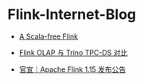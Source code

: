 # Flink-Internet-Blog

- [A Scala-free Flink](https://github.com/SophiaData/Bigdata_Note/blob/master/Bigdata-Framework/Bigdata-Calculation/Flink/A%20Scala-free%20Flink.md)

- [Flink OLAP 与 Trino TPC-DS 对比](https://github.com/SophiaData/Bigdata_Note/blob/master/Bigdata-Framework/Bigdata-Calculation/Flink/Flink%20OLAP%20%E4%B8%8E%20Trino%20TPC-DS%20%E5%AF%B9%E6%AF%94.md)

- [官宣｜Apache Flink 1.15 发布公告](https://mp.weixin.qq.com/s/Wza0etwPtXVm5SZ1a9kJlA)
